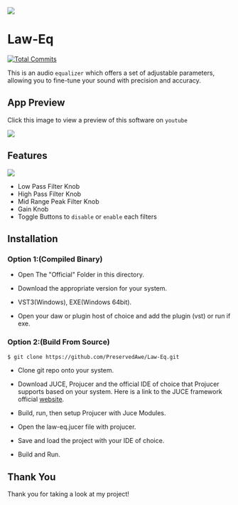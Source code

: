 ![](https://i.imgur.com/3dOucmz.png)

# Law-Eq
[![Total Commits](https://img.shields.io/github/commit-activity/t/PreservedAwe/Law-Eq?style=flat-square)](https://github.com/PreservedAwe/Law-Eq/graphs/commit-activity)

This is an audio `equalizer` which offers a set of adjustable parameters, allowing you to fine-tune your sound with precision and accuracy.

## App Preview

Click this image to view a preview of this software on `youtube`

[![](http://img.youtube.com/vi/wl5U8oAbMsw/0.jpg)](https://www.youtube.com/watch?v=wl5U8oAbMsw)

## Features

![](https://i.imgur.com/DN1FP8k.gif)
- Low Pass Filter Knob
- High Pass Filter Knob
- Mid Range Peak Filter Knob
- Gain Knob
- Toggle Buttons to `disable` or `enable` each filters

## Installation

### Option 1:(Compiled Binary)

- Open The "Official" Folder in this directory.

- Download the appropriate version for your system.

- VST3(Windows), EXE(Windows 64bit).

- Open your daw or plugin host of choice and add the plugin (vst) or run if exe.

### Option 2:(Build From Source)

```bash
$ git clone https://github.com/PreservedAwe/Law-Eq.git
```
- Clone git repo onto your system.

- Download JUCE, Projucer and the official IDE of choice that Projucer supports based on your system. Here is a link to the JUCE framework official [website](https://juce.com/get-juce/).

- Build, run, then setup Projucer with Juce Modules.

- Open the law-eq.jucer file with projucer.

- Save and load the project with your IDE of choice.

- Build and Run.

## Thank You

Thank you for taking a look at my project!